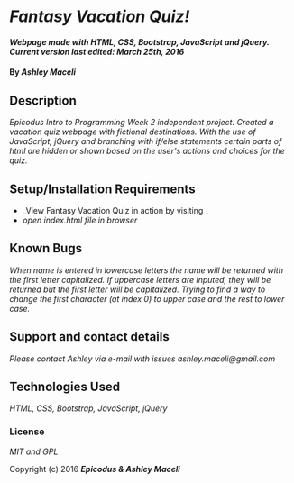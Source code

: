 # _Fantasy Vacation Quiz!_

#### _Webpage made with HTML, CSS, Bootstrap, JavaScript and jQuery. Current version last edited: March 25th, 2016_

#### By _**Ashley Maceli**_

## Description

_Epicodus Intro to Programming Week 2 independent project. Created a vacation quiz webpage with fictional destinations. With the use of JavaScript, jQuery and branching with if/else statements certain parts of html are hidden or shown based on the user's actions and choices for the quiz._

## Setup/Installation Requirements

* _View Fantasy Vacation Quiz in action by visiting _
* _open index.html file in browser_

## Known Bugs

_When name is entered in lowercase letters the name will be returned with the first letter capitalized. If uppercase letters are inputed, they will be returned but the first letter will be capitalized. Trying to find a way to change the first character (at index 0) to upper case and the rest to lower case._

## Support and contact details

_Please contact Ashley via e-mail with issues_
_ashley.maceli@gmail.com_

## Technologies Used

_HTML, CSS, Bootstrap, JavaScript, jQuery_

### License

*MIT and GPL*

Copyright (c) 2016 **_Epicodus & Ashley Maceli_**
